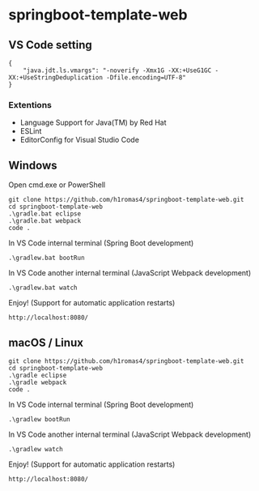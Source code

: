 # springboot-template-web

## VS Code setting

```
{
    "java.jdt.ls.vmargs": "-noverify -Xmx1G -XX:+UseG1GC -XX:+UseStringDeduplication -Dfile.encoding=UTF-8"
}
```

### Extentions

* Language Support for Java(TM) by Red Hat
* ESLint
* EditorConfig for Visual Studio Code

## Windows

Open cmd.exe or PowerShell

```
git clone https://github.com/h1romas4/springboot-template-web.git
cd springboot-template-web
.\gradle.bat eclipse
.\gradle.bat webpack
code .
```

In VS Code internal terminal (Spring Boot development)

```
.\gradlew.bat bootRun
```

In VS Code another internal terminal (JavaScript Webpack development)

```
.\gradlew.bat watch
```

Enjoy! (Support for automatic application restarts)

```
http://localhost:8080/
```

## macOS / Linux

```
git clone https://github.com/h1romas4/springboot-template-web.git
cd springboot-template-web
.\gradle eclipse
.\gradle webpack
code .
```

In VS Code internal terminal (Spring Boot development)

```
.\gradlew bootRun
```

In VS Code another internal terminal (JavaScript Webpack development)

```
.\gradlew watch
```

Enjoy! (Support for automatic application restarts)

```
http://localhost:8080/
```
